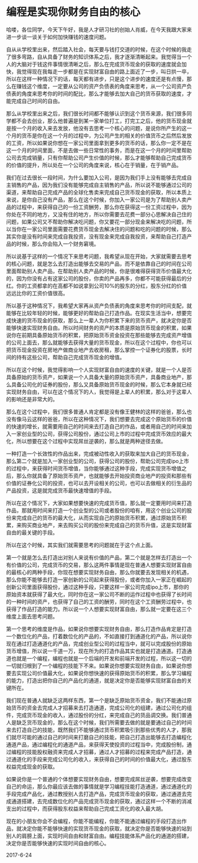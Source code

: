 # 编程是实现你财务自由的核心

哈喽，各位同学，今天下午好，我是人才研习社的创始人肖威，在今天我跟大家来进一步谈一谈关于如何加快赚钱的速度问题。

自从从学校里出来，然后踏入社会，每天要与钱打交道的时候，在这个时候的我走了很多弯路，自从具备了财务的知识体系之后，我才逐渐清晰起来。我觉得当一个人的大脑对于钱这件事情很清晰之后，那么在完成货币现金的获取的速度就会加快，我觉得现在我每走一步都是在实现财富自由的路上面近了一步，叫日拱一卒，所以在这样一种情况下的话，每天都有进步，只是这个进步的速度还是有点慢，那么在赚钱这个维度，一定要从公司的资产负债表的角度来思考，从一个公司资产负债表的角度来思考你的时间的配比，那么才能够去加大自己的货币获取的速度，才能完成自己时间的自由。

那么从学校里出来之后，我们很长时间都不能够认识到这个货币来源，我们很多同学都不会去创业，那么他普遍是到某一家单位打工，打完工之后，他的货币现金就是按一个月的收入来去发放，他没有去思考一个核心的问题，是说你所产生的这一个月的货币是你在这一个月的过程中，为公司产生的相关的价值货币之后然后发放的工资，所以如果说你想在一家公司里面拿到更多的货币的话，那么你一定不是在这一个月的时间里面，不是去做一些日常性的事务，而是在这一个月的时间里帮助公司去完成销量，只有你帮助公司产生价值的时候，那么才能够帮助自己完成货币的价值的提升，所以处在一个公司的角度来说，核心在于销量，在于销产品。

我们在过去很长一段时间，为什么要加入公司，是因为我们手上没有能够去完成自主销售的产品，因为我们没有能够完成自主销售的产品，所以说不能够通过公司的渠道，来帮助自己完成产品的全球化售卖来完成自己货币现金的获取，所以本质上来说，是你自己没有产品，那么在这个时候，你加入一家公司是为了帮助别人卖产品的过程中，来获得自己的一份工资酬劳，那么你在获得这一份工资过程中，因为你处在不同的地方，又没有住的地方，所以你需要去花费一部分心思解决自己住的问题，如果公司又不帮助你解决吃问题，你又要花一部分现金来解决吃的问题，所以当你在一家公司里面需要花费货币现金去解决住的问题和吃的问题的时候，那么其实你是没有时间来完成自我投资，没有现金来完成自我投资，来帮助自己打造产品的时候，那么你会陷入一个财务窘境。

所以说基于这样的一个情况下来思考问题，我希望从现在开始，大家就需要去思考的核心问题，就是怎么去打造出能够去交易的产品，而不是依靠自己的时间在公司里面帮助别人卖产品，在帮助别人卖产品的时候，你是很难得获得货币价值最大化的，因为你没有占有这家公司的股份，你卖的产品再多，你都不可能获得最后的分红。你的工资都拿的在高都不如说拿到公司10%的股东的分红，股东分红的价值远远比你的工资价值很高。

所以基于这种情况下，我希望大家再从资产负债表的角度来思考你的时间支配，就能够在比较年轻的时候，能够更好的帮助自己打造作品。在现实生活当中，想要完成快速的货币现金的获取，那么上一辈人为你积累下来的货币资产，就决定你是否能够快速实现财务自由。所以时间财务的资产的本质是原始货币现金的积累，如果说你在前期具备原始货币的积累，把原始货币资金投资在那些能够去完成资产增值的公司上面去，那么就能够去获得大量的货币现金，所以在这个过程中，你也可以把货币现金投资在房地产做商业地产去收房租，那么掌控一个证券化的股票，长时间的持有这些公司，帮助自己完成货币现金的增值。

所以在这个时候，我觉得影响一个人实现财富自由的速度的关键，就是一个人是否具备原始的货币资产，如果说一个人具备大量的原始货币资产，具备商业地产，那么具备公司化的证券的股份，那么又具备原始货币现金的时候，那么它本身就已经实现财务自由，可以在这个情况下的人，我觉得是上辈人的积累，那么对于这辈人的影响还是非常大的。

那么在这个过程中，我们很多普通人肯定都是没有像王健林的这样的爸爸，那么也没有像马云这样的爸爸，所以在这种情况下，我们想要去完成这个原始货币的价值的快速的增长，就需要用自己的时间来去打造自己的作品，或者用自己的时间来加入一家创业型的公司，获得公司股份，通过公司上市的过程中完成货币效应的最大化，所以想要在这个过程中实现屌丝逆袭的，那么就是两种途径去做。

一种打造一个长效性的作品出来，完成被动性收入的获取来加大自己的货币现金，那么第二个就是加入一家创业型的公司，获得公司的股份，帮助公司完成ipo上市的过程中，来获得时间货币增值，当你能够通过这种手段，完成实现货币增值之后，那么你就具备了原始货币资产，也就能够去开始投资商业地产的投资和那些有价值的证券化公司的投资，也可以去开设相关的公司，也可以去做相关的衍生品的产品投资，这是就完成货币最快速增值的手段。

所以在这个情况下，大家如果想要快速的完成货币值，那么就一定要用时间来打造作品，那就用时间来打造一个创业型的公司或者股份的咱有，用这个创业公司的股份来完成自己的货币的最大化，从而实现自己的原始货币积累，通过原始货币积累，来购买商业地产，来去购买公司的股份来完成自己的货币升值，这是实现财富自由的最关键的手段。

所以在这个时候，其实我们就需要思考的问题就在于这个点上面。

第一个就是怎么去打造出对别人来说有价值的产品，第二个就是怎样去打造出一个有价值的公司，完成货币的交易，那么这两件事情是现在普通人想要实现财富自由的最核心的两种手段，你现在想要实现财务自由，那么你就要去发现相关的机遇，那么你能不能够去打造一家创新的公司起来获得股份，或者你加入一家正在崛起的创新公司里面获得股份，通过这种手段，只要这样一家公司完成ipo上市，那你的原始资本就获得了最大化，同时你在这一家公司不断的运作过程中也获得了长时间的一种时间的资产，也获得了自己的工资的酬劳，同时在这个工资酬劳过程中，也获得了作品打造的能力。所以说一个人想要实现财富自由，那么就一定要在这三个维度上面去思考问题。

第一个思考的维度是作品，如果说你想要实现财务自由，那么打造作品肯定是打造一个数位化的产品，打着数位化的产品的，不如直接打到通道化的产品，所以说你现在通过打造通道化的产品，完成创业型公司的过程当中，就可以完成股份的原始货币增值，所以说一千道一万，现在所为的打造作品其实也就是打造通道。打造通道也就是一个编程，编程也就是一个后端的开发和前端开发的过程，所以这一切的一切就归根到了一个编程的技能下不来。如果说你想要实现财务自由，如果说你想要去实现公司价值最大化，如果说你想快速的获得原始货币的积累，那么学习编程的能力，打造出把你自己的产品化的通道，就是决定你是否能够实现财富自由的关键所在。

我们现在普通人就缺乏这两样东西，第一个是缺乏原始货币资金，我们不能通过原始货币的资金去完成人才招募来去打造通道，完成公司化的组建，通过公司化的组件，完成货币现金的收入，通过股份的分红，来完成自己的货品调交换。我们普通人是缺乏货币现金的，那么在这个时候，我们所需要去做的就是要通过自己的时间来去打造自己的技能，既然我们不能够通过货币积累吸引到那些优秀的人才，那我们就尽可能的通过自己的时间来打磨自己的技能，把自己打造出能够去打造编程化通道产品，通过编程化的通道产品，来获得天使投资的过程当中，完成股份制，通过编程的技能股权融资来完成人才招募，通过人才招募的过程来完成产品打造，通过通道化的手段来完成公司化的收入，来获得自己的时间的价值最大化，通过股东权益完成现金的获取。

如果说你是一个普通的个体想要实现财务自由，想要完成屌丝逆袭，想要完成改变自己的命运，那么你最应该去做的事情就是学习编程技能打造通道，通过通道化的手段完成产品化，通过教授别人去打造产品，完成货币现金的获取，通过通道去完成通道搭建，去完成数位化的产品完成货币现金的获取，通过这样一个不断的消减支出的过程中，而获得股东权益来帮助自己完成工资化的收入最大胡。

现在的小朋友你会不会编程，你能不能编程，你能不能通过编程的手段打造出作品，就决定你能不能够快速的实现货币现金的获取，就决定你是否能够快速的站到别人的肩膀上面，实现时间自由和财富自由。编程技能体系产品化的通道的搭建，决定你是否能够快速的实现时间自由的核心。

2017-6-24
